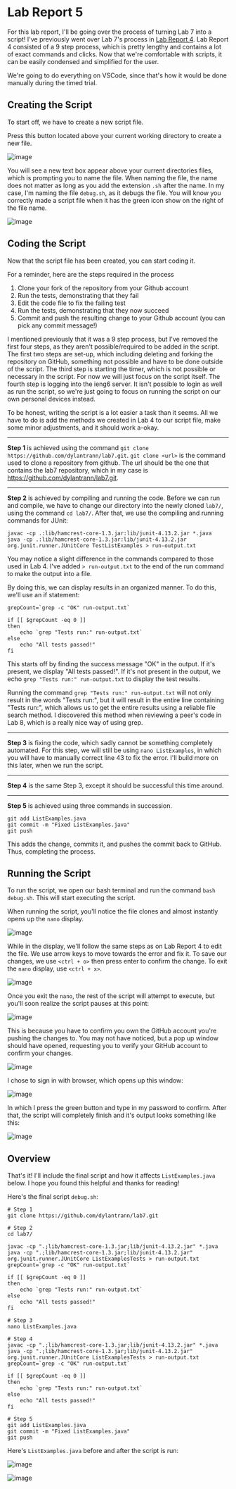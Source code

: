 # Lab Report 5
For this lab report, I'll be going over the process of turning Lab 7 into a script!
I've previously went over Lab 7's process in [Lab Report 4](https://dylantrann.github.io/cse15l-lab-reports/labreport4/lab4.html).
Lab Report 4 consisted of a 9 step process, which is pretty lengthy and contains a lot of exact commands and clicks. 
Now that we're comfortable with scripts, it can be easily condensed and simplified for the user.

We're going to do everything on VSCode, since that's how it would be done manually during the timed trial.

## Creating the Script
To start off, we have to create a new script file.

Press this button located above your current working directory to create a new file.

![image](https://user-images.githubusercontent.com/122491673/223856485-c6cc96d0-de93-4dad-9ca0-4536de57fd1c.png)

You will see a new text box appear above your current directories files, which is prompting you to name the file.
When naming the file, the name does not matter as long as you add the extension `.sh` after the name.
In my case, I'm naming the file `debug.sh`, as it debugs the file. 
You will know you correctly made a script file when it has the green icon show on the right of the file name.

![image](https://user-images.githubusercontent.com/122491673/223856851-6a9790b6-3eb5-4799-aaf1-6ebc4ead827f.png)

## Coding the Script
Now that the script file has been created, you can start coding it. 

For a reminder, here are the steps required in the process
1. Clone your fork of the repository from your Github account
2. Run the tests, demonstrating that they fail
3. Edit the code file to fix the failing test
4. Run the tests, demonstrating that they now succeed
5. Commit and push the resulting change to your Github account (you can pick any commit message!)

I mentioned previously that it was a 9 step process, but I've removed the first four steps, as they aren't possible/required to be added in the script.
The first two steps are set-up, which including deleting and forking the repository on GitHub, something not possible and have to be done outside of the script.
The third step is starting the timer, which is not possible or necessary in the script. For now we will just focus on the script itself.
The fourth step is logging into the ieng6 server. It isn't possible to login as well as run the script, so we're just going to focus on running the script on our own personal devices instead.

To be honest, writing the script is a lot easier a task than it seems. All we have to do is add the methods we created in Lab 4 to our script file, make some minor adjustments, and it should work a-okay. 

---

**Step 1** is achieved using the command `git clone https://github.com/dylantrann/lab7.git`. `git clone <url>` is the command used to clone a repository from github. The url should be the one that contains the lab7 repository, which in my case is https://github.com/dylantrann/lab7.git. 

---

**Step 2** is achieved by compiling and running the code. Before we can run and compile, we have to change our directory into the newly cloned `lab7/`, using the command `cd lab7/`. After that, we use the compiling and running commands for JUnit:

```
javac -cp .:lib/hamcrest-core-1.3.jar:lib/junit-4.13.2.jar *.java
java -cp .:lib/hamcrest-core-1.3.jar:lib/junit-4.13.2.jar org.junit.runner.JUnitCore TestListExamples > run-output.txt
```

You may notice a slight difference in the commands compared to those used in Lab 4. I've added `> run-output.txt` to the end of the run command to make the output into a file. 

By doing this, we can display results in an organized manner. To do this, we'll use an if statement:

```
grepCount=`grep -c "OK" run-output.txt`

if [[ $grepCount -eq 0 ]]
then
    echo `grep "Tests run:" run-output.txt`
else
    echo "All tests passed!"
fi
```

This starts off by finding the success message "OK" in the output. If it's present, we display "All tests passed!". If it's not present in the output, we echo `grep "Tests run:" run-output.txt` to display the test results.

Running the command `grep "Tests run:" run-output.txt` will not only result in the words "Tests run:", but it will result in the entire line containing "Tests run:", which allows us to get the entire results using a reliable file search method. I discovered this method when reviewing a peer's code in Lab 8, which is a really nice way of using grep. 

---

**Step 3** is fixing the code, which sadly cannot be something completely automated. For this step, we will still be using `nano ListExamples`, in which you will have to manually correct line 43 to fix the error. I'll build more on this later, when we run the script.

---

**Step 4** is the same Step 3, except it should be successful this time around.

---

**Step 5** is achieved using three commands in succession. 

```
git add ListExamples.java
git commit -m "Fixed ListExamples.java"
git push
```

This adds the change, commits it, and pushes the commit back to GitHub. Thus, completing the process.

## Running the Script
To run the script, we open our bash terminal and run the command `bash debug.sh`. This will start executing the script.

When running the script, you'll notice the file clones and almost instantly opens up the `nano` display. 

![image](https://user-images.githubusercontent.com/122491673/223890270-e6fe11c1-7ace-408d-bb58-0a108a8cb275.png)

While in the display, we'll follow the same steps as on Lab Report 4 to edit the file. We use arrow keys to move towards the error and fix it. To save our changes, we use `<ctrl + o>` then press enter to confirm the change. To exit the `nano` display, use `<ctrl + x>`. 

![image](https://user-images.githubusercontent.com/122491673/223890350-fd3b9a21-91b8-4629-8dc4-dc7328fe35a6.png)

Once you exit the `nano`, the rest of the script will attempt to execute, but you'll soon realize the script pauses at this point:

![image](https://user-images.githubusercontent.com/122491673/223890462-91e12db6-7f8d-4dd0-a1f3-b6e826635e26.png)

This is because you have to confirm you own the GitHub account you're pushing the changes to. You may not have noticed, but a pop up window should have opened, requesting you to verify your GitHub account to confirm your changes.

![image](https://user-images.githubusercontent.com/122491673/223890702-b7d6cbad-440e-454e-93a4-a5e527fd004a.png)

I chose to sign in with browser, which opens up this window:

![image](https://user-images.githubusercontent.com/122491673/223890817-c48cc109-bb7f-4e11-b4d9-3db2d9c3c830.png)

In which I press the green button and type in my password to confirm. After that, the script will completely finish and it's output looks something like this: 

![image](https://user-images.githubusercontent.com/122491673/223890947-7aaca2db-fa65-424e-ba8e-3267124b8edb.png)


## Overview
That's it! I'll include the final script and how it affects `ListExamples.java` below. I hope you found this helpful and thanks for reading!

Here's the final script `debug.sh`: 

```
# Step 1
git clone https://github.com/dylantrann/lab7.git

# Step 2
cd lab7/

javac -cp ".;lib/hamcrest-core-1.3.jar;lib/junit-4.13.2.jar" *.java
java -cp ".;lib/hamcrest-core-1.3.jar;lib/junit-4.13.2.jar" org.junit.runner.JUnitCore ListExamplesTests > run-output.txt
grepCount=`grep -c "OK" run-output.txt`

if [[ $grepCount -eq 0 ]]
then
    echo `grep "Tests run:" run-output.txt`
else
    echo "All tests passed!"
fi

# Step 3
nano ListExamples.java

# Step 4
javac -cp ".;lib/hamcrest-core-1.3.jar;lib/junit-4.13.2.jar" *.java
java -cp ".;lib/hamcrest-core-1.3.jar;lib/junit-4.13.2.jar" org.junit.runner.JUnitCore ListExamplesTests > run-output.txt
grepCount=`grep -c "OK" run-output.txt`

if [[ $grepCount -eq 0 ]]
then
    echo `grep "Tests run:" run-output.txt`
else
    echo "All tests passed!"
fi

# Step 5
git add ListExamples.java
git commit -m "Fixed ListExamples.java"
git push
```

Here's `ListExamples.java` before and after the script is run:

![image](https://user-images.githubusercontent.com/122491673/223867344-34f38285-354a-46a6-b93e-7e06f5159f3d.png)

![image](https://user-images.githubusercontent.com/122491673/223891324-3b7b4e02-fa8b-453b-87eb-744a92d01602.png)


